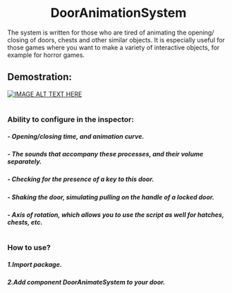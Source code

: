 <h1 align="center">DoorAnimationSystem</a> </h1>



The system is written for those who are tired of animating the opening/ closing of doors, chests and other similar objects.
  It is especially useful for those games where you want to make a variety of interactive objects, for example for horror games.
  
## Demostration:
[![IMAGE ALT TEXT HERE](https://img.youtube.com/vi/MIbNPueOwEM/0.jpg)](https://www.youtube.com/watch?v=MIbNPueOwEM)

#

### Ability to configure in the inspector:
 ##### - Opening/closing time, and animation curve.
 ##### - The sounds that accompany these processes, and their volume separately.
 ##### - Checking for the presence of a key to this door.
 ##### - Shaking the door, simulating pulling on the handle of a locked door.
 ##### - Axis of rotation, which allows you to use the script as well for hatches, chests, etc.

#


### How to use?
##### 1.Import package.
##### 2.Add component DoorAnimateSystem to your door.
